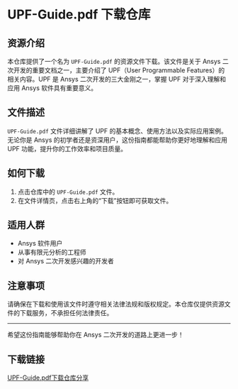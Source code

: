 # UPF-Guide.pdf 下载仓库

## 资源介绍

本仓库提供了一个名为 `UPF-Guide.pdf` 的资源文件下载。该文件是关于 Ansys 二次开发的重要文档之一，主要介绍了 UPF（User Programmable Features）的相关内容。UPF 是 Ansys 二次开发的三大金刚之一，掌握 UPF 对于深入理解和应用 Ansys 软件具有重要意义。

## 文件描述

`UPF-Guide.pdf` 文件详细讲解了 UPF 的基本概念、使用方法以及实际应用案例。无论你是 Ansys 的初学者还是资深用户，这份指南都能帮助你更好地理解和应用 UPF 功能，提升你的工作效率和项目质量。

## 如何下载

1. 点击仓库中的 `UPF-Guide.pdf` 文件。
2. 在文件详情页，点击右上角的“下载”按钮即可获取文件。

## 适用人群

- Ansys 软件用户
- 从事有限元分析的工程师
- 对 Ansys 二次开发感兴趣的开发者

## 注意事项

请确保在下载和使用该文件时遵守相关法律法规和版权规定。本仓库仅提供资源文件的下载服务，不承担任何法律责任。

---

希望这份指南能够帮助你在 Ansys 二次开发的道路上更进一步！

## 下载链接

[UPF-Guide.pdf下载仓库分享](https://pan.quark.cn/s/b8da45b8e2e1)